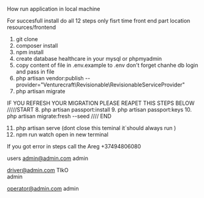 How run application in local machine

For succesfull install do all 12 steps only fisrt time
front end part location resources/frontend


1. git clone 
2. composer install
3. npm install
4. create database healthcare in your mysql or phpmyadmin
5. copy content of file in .env.example to .env don't forget chanhe db login and pass in file 
6. php artisan vendor:publish --provider="Venturecraft\Revisionable\RevisionableServiceProvider"
7. php artisan migrate

IF YOU REFRESH YOUR MIGRATION PLEASE REAPET THIS STEPS BELOW
/////START
8. php artisan passport:install 
9. php artisan passport:keys 
10. php artisan migrate:fresh --seed
//// END


11. php artisan serve (dont close this teminal it`should always run )
12. npm run watch open in new terminal


If you got error in steps call the Areg +37494806080



users
admin@admin.com
admin

driver@admin.com   TIkO  
admin



operator@admin.com
admin